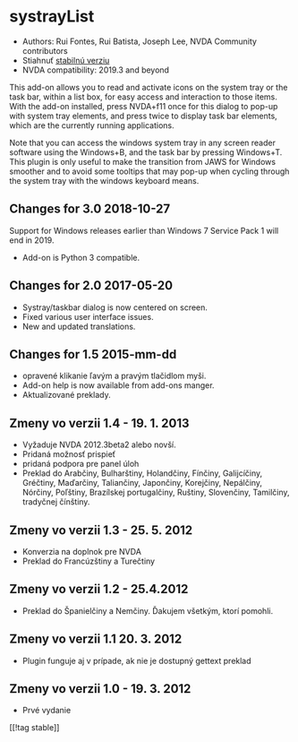 # systrayList #

*   Authors: Rui Fontes, Rui Batista, Joseph Lee, NVDA Community
    contributors
*   Stiahnuť [stabilnú verziu][1]
*   NVDA compatibility: 2019.3 and beyond


This add-on allows you to read and activate icons on the system tray or the
task bar, within a list box, for easy access and interaction to those
items. With the add-on installed, press NVDA+f11 once for this dialog to
pop-up with system tray elements, and press twice to display task bar
elements, which are the currently running applications.

Note that you can access the windows system tray in any screen reader
software using the Windows+B, and the task bar by pressing Windows+T. This
plugin is only useful to make the transition from JAWS for Windows smoother
and to avoid some tooltips that may pop-up when cycling through the system
tray with the windows keyboard means.

## Changes for 3.0 2018-10-27 ##

Support for Windows releases earlier than Windows 7 Service Pack 1 will end
in 2019.

* Add-on is Python 3 compatible.

## Changes for 2.0 2017-05-20 ##

* Systray/taskbar dialog is now centered on screen.
* Fixed various user interface issues.
* New and updated translations.

## Changes for 1.5 2015-mm-dd ##

* opravené klikanie ľavým a pravým tlačidlom myši.
* Add-on help is now available from add-ons manger.
* Aktualizované preklady.

## Zmeny vo verzii 1.4 - 19. 1. 2013 ##

* Vyžaduje NVDA 2012.3beta2 alebo novší.
* Pridaná možnosť prispieť
* pridaná podpora pre panel úloh
* Preklad do Arabčiny, Bulharštiny, Holandčiny, Fínčiny, Galijcíčiny,
  Gréčtiny, Maďarčiny, Taliančiny, Japončiny, Korejčiny, Nepálčiny, Nórčiny,
  Poľštiny, Brazílskej portugalčiny, Ruštiny, Slovenčiny, Tamilčiny,
  tradyčnej čínštiny.

## Zmeny vo verzii 1.3 - 25. 5. 2012 ##

* Konverzia na doplnok pre NVDA
* Preklad do Francúzštiny a Turečtiny

## Zmeny vo verzii 1.2 - 25.4.2012 ##

* Preklad do Španielčiny a Nemčiny. Ďakujem všetkým, ktorí pomohli.

## Zmeny vo verzii 1.1 20. 3. 2012 ##

* Plugin funguje aj v prípade, ak nie je dostupný gettext preklad

## Zmeny vo verzii 1.0 - 19. 3. 2012 ##

* Prvé vydanie

[[!tag stable]]

[1]: https://addons.nvda-project.org/files/get.php?file=st

